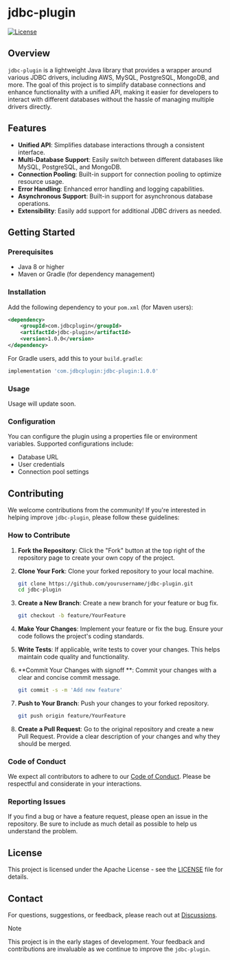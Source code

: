 
# jdbc-plugin

[![License](https://img.shields.io/badge/License-Apache_2.0-blue.svg)](https://opensource.org/licenses/Apache-2.0)


## Overview

`jdbc-plugin` is a lightweight Java library that provides a wrapper around various JDBC drivers, including AWS, MySQL, PostgreSQL, MongoDB, and more. The goal of this project is to simplify database connections and enhance functionality with a unified API, making it easier for developers to interact with different databases without the hassle of managing multiple drivers directly.

## Features

- **Unified API**: Simplifies database interactions through a consistent interface.
- **Multi-Database Support**: Easily switch between different databases like MySQL, PostgreSQL, and MongoDB.
- **Connection Pooling**: Built-in support for connection pooling to optimize resource usage.
- **Error Handling**: Enhanced error handling and logging capabilities.
- **Asynchronous Support**: Built-in support for asynchronous database operations.
- **Extensibility**: Easily add support for additional JDBC drivers as needed.

## Getting Started

### Prerequisites

- Java 8 or higher
- Maven or Gradle (for dependency management)

### Installation

Add the following dependency to your `pom.xml` (for Maven users):

```xml
<dependency>
    <groupId>com.jdbcplugin</groupId>
    <artifactId>jdbc-plugin</artifactId>
    <version>1.0.0</version>
</dependency>
```

For Gradle users, add this to your `build.gradle`:

```groovy
implementation 'com.jdbcplugin:jdbc-plugin:1.0.0'
```

### Usage

Usage will update soon.
### Configuration

You can configure the plugin using a properties file or environment variables. Supported configurations include:

- Database URL
- User credentials
- Connection pool settings

## Contributing

We welcome contributions from the community! If you're interested in helping improve `jdbc-plugin`, please follow these guidelines:

### How to Contribute

1. **Fork the Repository**: Click the "Fork" button at the top right of the repository page to create your own copy of the project.

2. **Clone Your Fork**: Clone your forked repository to your local machine.
   ```bash
   git clone https://github.com/yourusername/jdbc-plugin.git
   cd jdbc-plugin
   ```

3. **Create a New Branch**: Create a new branch for your feature or bug fix.
   ```bash
   git checkout -b feature/YourFeature
   ```

4. **Make Your Changes**: Implement your feature or fix the bug. Ensure your code follows the project's coding standards.

5. **Write Tests**: If applicable, write tests to cover your changes. This helps maintain code quality and functionality.

6. **Commit Your Changes with signoff **: Commit your changes with a clear and concise commit message.
   ```bash
   git commit -s -m 'Add new feature'
   ```

7. **Push to Your Branch**: Push your changes to your forked repository.
   ```bash
   git push origin feature/YourFeature
   ```

8. **Create a Pull Request**: Go to the original repository and create a new Pull Request. Provide a clear description of your changes and why they should be merged.

### Code of Conduct

We expect all contributors to adhere to our [Code of Conduct](CODE_OF_CONDUCT.md). Please be respectful and considerate in your interactions.

### Reporting Issues

If you find a bug or have a feature request, please open an issue in the repository. Be sure to include as much detail as possible to help us understand the problem.

## License

This project is licensed under the Apache License - see the [LICENSE](LICENSE) file for details.

## Contact

For questions, suggestions, or feedback, please reach out at [Discussions]().

> [!NOTE]  
> This project is in the early stages of development. Your feedback and contributions are invaluable as we continue to improve the `jdbc-plugin`.


